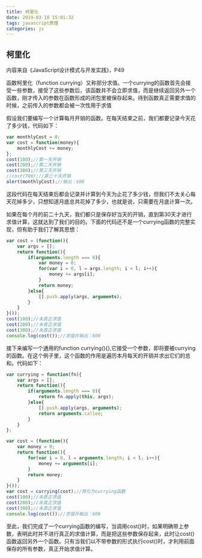 ```yaml
---
title: 柯里化
date: 2019-03-18 15:01:32
tags: javascript原理
categories: js
---
```

## 柯里化

内容来自《JavaScript设计模式与开发实践》，P49

函数柯里化（function currying）又称部分求值。一个currying的函数首先会接受一些参数，接受了这些参数后，该函数并不会立即求值，而是继续返回另外一个函数，刚才传入的参数在函数形成的闭包里被保存起来。待到函数真正需要求值的时候，之前传入的参数都会被一次性用于求值

假设我们要编写一个计算每月开销的函数。在每天结束之前，我们都要记录今天花了多少钱，代码如下：
```javascript
var monthlyCost = 0;
var cost = function(money){
    monthlyCost += money;
};
cost(100);//第一天开销
cost(200);//第二天开销
cost(300);//第三天开销
//cost(700);//第三十天开销
alert(monthlyCost);//输出：600
```
这段代码在每天结束后都会记录并计算到今天为止花了多少钱，但我们不太关心每天花掉多少，只想知道月底总共花掉了多少，也就是说，只需要在月底计算一次。

如果在每个月的前二十九天，我们都只是保存好当天的开销，直到第30天才进行求值计算，这就达到了我们的目的。下面的代码还不是一个currying函数的完整实现，但有助于我们了解其思想：

```javascript
var cost = (function(){
    var args = [];
    return function(){
        if(arguments.length === 0){
            var money = 0;
            for(var i = 0, l = args.length; i < l; i++){
                money += args[i];
            }
            return money;
        }else{
            [].push.apply(args, arguments);
        }
    }
}());
cost(100);//未真正求值
cost(200);//未真正求值
cost(300);//未真正求值
console.log(cost());//求值并输出：600
```
接下来编写一个通用的function currying(){},它接受一个参数，即将要被currying的函数。在这个例子里，这个函数的作用是遍历本月每天的开销并求出它们的总和。代码如下：
```javascript
var currying = function(fn){
    var args = [];
    return function(){
        if(arguments.length === 0){
            return fn.apply(this, args);
        }else{
            [].push.apply(args, arguments);
            return arguments.callee;
        }
    }
};
```
```javascript
var cost = (function(){
    var money = 0;
    return function(){
        for(var i = 0, l = arguments.length; i < l; i++){
            money += arguments[i];
        }
        return money;
    }
}());
var cost = currying(cost);//转化为currying函数
cost(100);//未真正求值
cost(200);//未真正求值
cost(300);//未真正求值
console.log(cost());//求值并输出：600
```
至此，我们完成了一个currying函数的编写，当调用cost()时，如果明确带上参数，表明此时并不进行真正的求值计算，而是把这些参数保存起来，此时让cost()函数返回另外一个函数。只有当我们以不带参数的形式执行cost()时，才利用前面保存的所有参数，真正开始求值计算。
